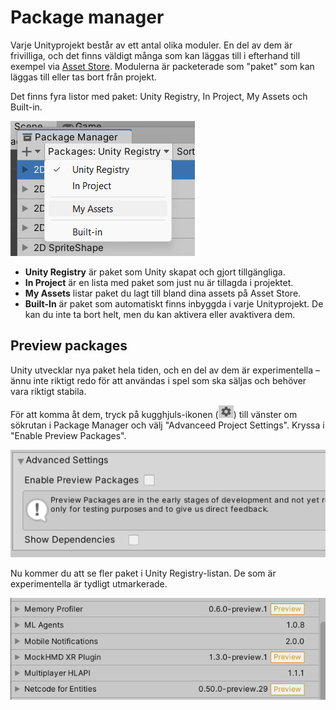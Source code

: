 # Package manager

Varje Unityprojekt består av ett antal olika moduler. En del av dem är frivilliga, och det finns väldigt många som kan läggas till i efterhand till exempel via [Asset Store](asset-store.md). Modulerna är packeterade som "paket" som kan läggas till eller tas bort från projekt.

Det finns fyra listor med paket: Unity Registry, In Project, My Assets och Built-in.

![](<../.gitbook/assets/image (21).png>)

* **Unity Registry** är paket som Unity skapat och gjort tillgängliga.
* **In Project** är en lista med paket som just nu är tillagda i projektet.
* **My Assets** listar paket du lagt till bland dina assets på Asset Store.
* **Built-In** är paket som automatiskt finns inbyggda i varje Unityprojekt. De kan du inte ta bort helt, men du kan aktivera eller avaktivera dem.

## Preview packages

Unity utvecklar nya paket hela tiden, och en del av dem är experimentella – ännu inte riktigt redo för att användas i spel som ska säljas och behöver vara riktigt stabila.

För att komma åt dem, tryck på kugghjuls-ikonen (![](<../.gitbook/assets/image (10).png>)) till vänster om sökrutan i Package Manager och välj "Advanceed Project Settings". Kryssa i "Enable Preview Packages".

![](<../.gitbook/assets/image (5) (1) (1).png>)

Nu kommer du att se fler paket i Unity Registry-listan. De som är experimentella är tydligt utmarkerade.

![](<../.gitbook/assets/image (24) (1).png>)
